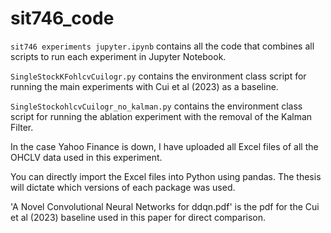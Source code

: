 # sit746_code
`sit746 experiments jupyter.ipynb` contains all the code that combines all scripts to run each experiment in Jupyter Notebook.  

`SingleStockKFohlcvCuilogr.py` contains the environment class script for running the main experiments with Cui et al (2023) as a baseline.  

`SingleStockohlcvCuilogr_no_kalman.py` contains the environment class script for running the ablation experiment with the removal of the Kalman Filter.  

In the case Yahoo Finance is down, I have uploaded all Excel files of all the OHCLV data used in this experiment.  

You can directly import the Excel files into Python using pandas. The thesis will dictate which versions of each package was used.

'A Novel Convolutional Neural Networks for ddqn.pdf' is the pdf for the Cui et al (2023) baseline used in this paper for direct comparison.
